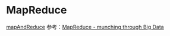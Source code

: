 # MapReduce


[mapAndReduce](./mapAndReduce.go) 参考：[MapReduce - munching through Big Data](https://appliedgo.net/mapreduce/)